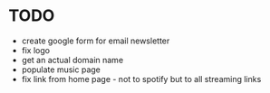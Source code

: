 # TODO
- create google form for email newsletter
- fix logo
- get an actual domain name
- populate music page
- fix link from home page - not to spotify but to all streaming links